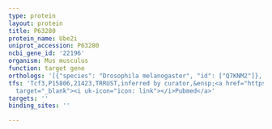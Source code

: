 ```yaml
---
type: protein
layout: protein
title: P63280
protein_name: Ube2i
uniprot_accession: P63280
ncbi_gene_id: '22196'
organism: Mus musculus
function: target gene
orthologs: '[{"species": "Drosophila melanogaster", "id": ["Q7KNM2"]}, {"species": "Caenorhabditis elegans", "id": ["Q95017"]}, {"species": "Homo sapiens", "id": ["<a href=\"/protein/p63279\">P63279</a>"]}, {"species": "Rattus norvegicus", "id": ["P63281"]}, {"species": "Saccharomyces cerevisiae", "id": ["<a href=\"/protein/p50623\">P50623</a>"]}]'
tfs: 'Tcf3,P15806,21423,TRRUST,inferred by curator,&ensp;<a href="https://www.ncbi.nlm.nih.gov/pubmed/?term=10497239%5Buid%5D+OR+29087512%5Buid%5D"
  target="_blank"><i uk-icon="icon: link"></i>Pubmed</a>'
targets: ''
binding_sites: ''

---
```

